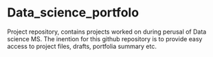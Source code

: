 # Data_science_portfolo
Project repository, contains projects worked on during perusal of Data science MS.  The inention for this github repository is to provide easy access to project files, drafts, portfolia summary etc.



